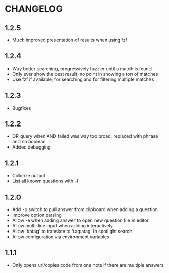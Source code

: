 # CHANGELOG

## 1.2.5

- Much improved presentation of results when using fzf

## 1.2.4

- Way better searching, progressively fuzzier until a match is found
- Only ever show the best result, no point in showing a ton of matches
- Use fzf if available, for searching and for filtering multiple matches

## 1.2.3

- Bugfixes

## 1.2.2

- OR query when AND failed was way too broad, replaced
  with phrase and no boolean
- Added debugging

## 1.2.1

- Colorize output
- List all known questions with -l

## 1.2.0

- Add -p switch to pull answer from clipboard when adding a question
- Improve option parsing
- Allow -e when adding answer to open new question file in editor
- Allow multi-line input when adding interactively
- Allow '#atag' to translate to 'tag:atag' in spotlight search
- Allow configuration via environment variables

## 1.1.1

- Only opens url/copies code from one note if there are multiple answers
